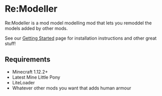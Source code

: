 # Re:Modeller

Re:Modeller is a mod model modelling mod that lets you remoddel the models added by other mods.

See our [Getting Started](https://github.com/Sollace/Re-Modeller/wiki/Getting-Started) page for installation instructions and other great stuff!

## Requirements

* Minecraft 1.12.2+
* Latest Mine Little Pony
* LiteLoader
* Whatever other mods you want that adds human armour
